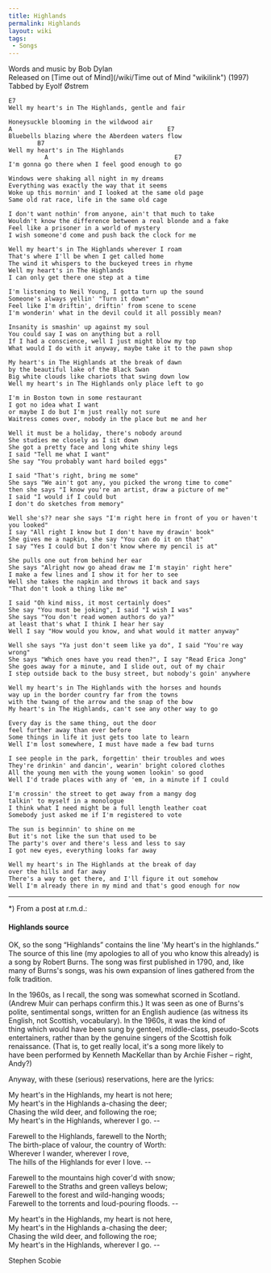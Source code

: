 ```yaml
---
title: Highlands
permalink: Highlands
layout: wiki
tags:
 - Songs
---
```


Words and music by Bob Dylan  
Released on [Time out of Mind](/wiki/Time out of Mind "wikilink") (1997)  
Tabbed by Eyolf Østrem

    E7
    Well my heart's in The Highlands, gentle and fair

    Honeysuckle blooming in the wildwood air
    A                                           E7
    Bluebells blazing where the Aberdeen waters flow
            B7
    Well my heart's in The Highlands
              A                                   E7
    I'm gonna go there when I feel good enough to go

    Windows were shaking all night in my dreams
    Everything was exactly the way that it seems
    Woke up this mornin' and I looked at the same old page
    Same old rat race, life in the same old cage

    I don't want nothin' from anyone, ain't that much to take
    Wouldn't know the difference between a real blonde and a fake
    Feel like a prisoner in a world of mystery
    I wish someone'd come and push back the clock for me

    Well my heart's in The Highlands wherever I roam
    That's where I'll be when I get called home
    The wind it whispers to the buckeyed trees in rhyme
    Well my heart's in The Highlands
    I can only get there one step at a time

    I'm listening to Neil Young, I gotta turn up the sound
    Someone's always yellin' "Turn it down"
    Feel like I'm driftin', driftin' from scene to scene
    I'm wonderin' what in the devil could it all possibly mean?

    Insanity is smashin' up against my soul
    You could say I was on anything but a roll
    If I had a conscience, well I just might blow my top
    What would I do with it anyway, maybe take it to the pawn shop

    My heart's in The Highlands at the break of dawn
    by the beautiful lake of the Black Swan
    Big white clouds like chariots that swing down low
    Well my heart's in The Highlands only place left to go

    I'm in Boston town in some restaurant
    I got no idea what I want
    or maybe I do but I'm just really not sure
    Waitress comes over, nobody in the place but me and her

    Well it must be a holiday, there's nobody around
    She studies me closely as I sit down
    She got a pretty face and long white shiny legs
    I said "Tell me what I want"
    She say "You probably want hard boiled eggs"

    I said "That's right, bring me some"
    She says "We ain't got any, you picked the wrong time to come"
    then she says "I know you're an artist, draw a picture of me"
    I said "I would if I could but
    I don't do sketches from memory"

    Well she's?? near she says "I'm right here in front of you or haven't you looked"
    I say "All right I know but I don't have my drawin' book"
    She gives me a napkin, she say "You can do it on that"
    I say "Yes I could but I don't know where my pencil is at"

    She pulls one out from behind her ear
    She says "Alright now go ahead draw me I'm stayin' right here"
    I make a few lines and I show it for her to see
    Well she takes the napkin and throws it back and says
    "That don't look a thing like me"

    I said "Oh kind miss, it most certainly does"
    She say "You must be joking", I said "I wish I was"
    She says "You don't read women authors do ya?"
    at least that's what I think I hear her say
    Well I say "How would you know, and what would it matter anyway"

    Well she says "Ya just don't seem like ya do", I said "You're way wrong"
    She says "Which ones have you read then?", I say "Read Erica Jong"
    She goes away for a minute, and I slide out, out of my chair
    I step outside back to the busy street, but nobody's goin' anywhere

    Well my heart's in The Highlands with the horses and hounds
    way up in the border country far from the towns
    with the twang of the arrow and the snap of the bow
    My heart's in The Highlands, can't see any other way to go

    Every day is the same thing, out the door
    feel further away than ever before
    Some things in life it just gets too late to learn
    Well I'm lost somewhere, I must have made a few bad turns

    I see people in the park, forgettin' their troubles and woes
    They're drinkin' and dancin', wearin' bright colored clothes
    All the young men with the young women lookin' so good
    Well I'd trade places with any of 'em, in a minute if I could

    I'm crossin' the street to get away from a mangy dog
    talkin' to myself in a monologue
    I think what I need might be a full length leather coat
    Somebody just asked me if I'm registered to vote

    The sun is beginnin' to shine on me
    But it's not like the sun that used to be
    The party's over and there's less and less to say
    I got new eyes, everything looks far away

    Well my heart's in The Highlands at the break of day
    over the hills and far away
    There's a way to get there, and I'll figure it out somehow
    Well I'm already there in my mind and that's good enough for now

* * * * *

\*) From a post at r.m.d.:

<h4>
Highlands source

</h4>
OK, so the song “Highlands” contains the line 'My heart's in the  
highlands.” The source of this line (my apologies to all of you who
know  
this already) is a song by Robert Burns. The song was first published
in  
1790, and, like many of Burns's songs, was his own expansion of lines  
gathered from the folk tradition.

In the 1960s, as I recall, the song was somewhat scorned in Scotland.  
(Andrew Muir can perhaps confirm this.) It was seen as one of Burns's  
polite, sentimental songs, written for an English audience (as witness
its  
English, not Scottish, vocabulary). In the 1960s, it was the kind of  
thing which would have been sung by genteel, middle-class,
pseudo-Scots  
entertainers, rather than by the genuine singers of the Scottish folk  
renaissance. (That is, to get really local, it's a song more likely to  
have been performed by Kenneth MacKellar than by Archie Fisher –
right,  
Andy?)

Anyway, with these (serious) reservations, here are the lyrics:

My heart's in the Highlands, my heart is not here;  
My heart's in the Highlands a-chasing the deer;  
Chasing the wild deer, and following the roe;  
My heart's in the Highlands, wherever I go. --

Farewell to the Highlands, farewell to the North;  
The birth-place of valour, the country of Worth:  
Wherever I wander, wherever I rove,  
The hills of the Highlands for ever I love. --

Farewell to the mountains high cover'd with snow;  
Farewell to the Straths and green valleys below;  
Farewell to the forest and wild-hanging woods;  
Farewell to the torrents and loud-pouring floods. --

My heart's in the Highlands, my heart is not here,  
My heart's in the Highlands a-chasing the deer;  
Chasing the wild deer, and following the roe;  
My heart's in the Highlands, wherever I go. --

Stephen Scobie
